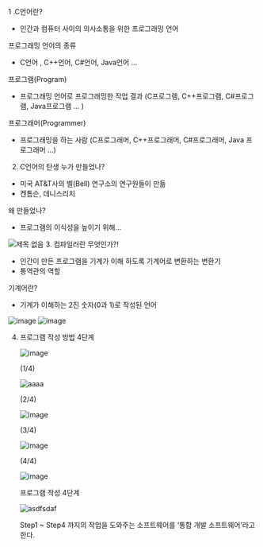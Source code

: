 1 .C언어란?
   - 인간과 컴퓨터 사이의 의사소통을 위한 프로그래밍 언어
 
  프로그래밍 언어의 종류
   - C언어 , C++언어,  C#언어,  Java언어 …
 
  프로그램(Program)
   - 프로그래밍 언어로 프로그래밍한 작업 결과 (C프로그램, C++프로그램, C#프로그램, Java프로그램 … )

  프로그래머(Programmer)
   - 프로그래밍을 하는 사람 (C프로그래머, C++프로그래머, C#프로그래머, Java 프로그래머 …)
 
2.  C언어의 탄생
  누가 만들었나? 
   - 미국 AT&T사의 벨(Bell) 연구소의 연구원들이 만듦
   - 켄톰슨, 데니스리치
   
  왜 만들었나?
   - 프로그램의 이식성을 높이기 위해…

   ![제목 없음](https://user-images.githubusercontent.com/76800974/111094870-85f99800-857f-11eb-8fe1-d8b4af81ffa5.jpg)
3. 컴파일러란 무엇인가?!
   - 인간이 만든 프로그램을 기계가 이해 하도록 기계어로 변환하는 변환기
   - 통역관의 역할
   
   기계어란?
   - 기계가 이해하는 2진 숫자(0과 1)로 작성된 언어
   
   ![image](https://user-images.githubusercontent.com/76800974/111095184-44b5b800-8580-11eb-9290-e7b858ecf094.png)
   ![image](https://user-images.githubusercontent.com/76800974/111095193-467f7b80-8580-11eb-933d-edfee45e3227.png)

4. 프로그램 작성 방법 4단계

   ![image](https://user-images.githubusercontent.com/76800974/111096011-f6091d80-8581-11eb-8a67-7fa90a4290c1.png)
   
   (1/4)
   
   ![aaaa](https://user-images.githubusercontent.com/76800974/111096150-3ec0d680-8582-11eb-910b-c4dcf97d88d6.jpg)
   
   (2/4)
   
   ![image](https://user-images.githubusercontent.com/76800974/111096306-8f383400-8582-11eb-8cd1-85064ae86931.png)

   (3/4)

   ![image](https://user-images.githubusercontent.com/76800974/111095751-74b18b00-8581-11eb-8fe4-b0f22305082a.png)

   (4/4)
   
   ![image](https://user-images.githubusercontent.com/76800974/111095773-82671080-8581-11eb-80c9-aa37ea0a1159.png)

   프로그램 작성 4단계
   
   ![asdfsdaf](https://user-images.githubusercontent.com/76800974/111095906-c9ed9c80-8581-11eb-8821-8b9ad8462f89.jpg)
   
   Step1 ~ Step4 까지의 작업을 도와주는 소프트웨어를 
   ‘통합 개발 소프트웨어’라고 한다.
